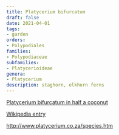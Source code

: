 ```yaml
---
title: Platycerium bifurcatum
draft: false
date: 2021-04-01
tags:
- garden
orders:
- Polypodiales
families:
- Polypodiaceae
subfamilies:
- Platycerioideae
genera:
- Platycerium    
description: staghorn, elkhorn ferns
---
```


[Platycerium bifurcatum in half a coconut](./platycerium_bifurcatum.png)

[Wikipedia entry](https://en.m.wikipedia.org/wiki/Platycerium)



http://www.platycerium.co.za/species.htm